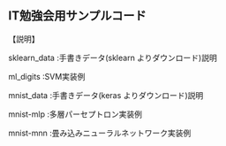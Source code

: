 ## IT勉強会用サンプルコード
<p> 【説明】</P>
<p> sklearn_data    :手書きデータ(sklearn よりダウンロード)説明 </p>
<p> ml_digits       :SVM実装例 </p>
<p> mnist_data      :手書きデータ(keras よりダウンロード)説明 </p>
<p> mnist-mlp       :多層パーセプトロン実装例 </p>
<p> mnist-mnn       :畳み込みニューラルネットワーク実装例 </P>
